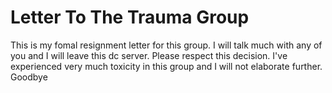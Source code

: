 # Letter To The Trauma Group

This is my fomal resignment letter for this group. I will talk much with any of you and I will leave this dc server. Please respect this decision. I've experienced very much toxicity in this group and I will not elaborate further.
Goodbye